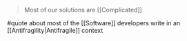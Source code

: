 > Most of our solutions are [[Complicated]]

#quote about most of the [[Software]] developers write in an [[Antifragility|Antifragile]] context
